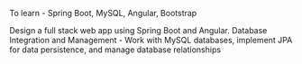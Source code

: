 To learn - Spring Boot, MySQL, Angular, Bootstrap

Design a full stack web app using Spring Boot and Angular.
Database Integration and Management - Work with MySQL databases, implement JPA for data persistence, and manage database relationships
